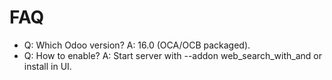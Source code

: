 # FAQ

- Q: Which Odoo version? A: 16.0 (OCA/OCB packaged).
- Q: How to enable? A: Start server with --addon web_search_with_and or install in UI.
